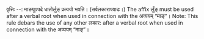

वृत्तिः --: माङ्युपपदे धातोर्लुङ् प्रत्ययो भवति। (सर्वलकारापवादः।) The affix लुँङ् must be used after a verbal root when used in connection with the अव्ययम् “माङ्”। Note: This rule debars the use of any other लकार: after a verbal root when used in connection with the अव्ययम् “माङ्”।

